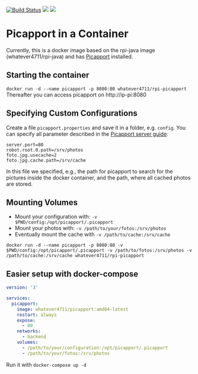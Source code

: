 [![Build Status](https://travis-ci.org/whatever4711/picapport.svg?branch=master)](https://travis-ci.org/whatever4711/picapport) [![](https://images.microbadger.com/badges/version/whatever4711/picapport:amd64-latest.svg)](https://microbadger.com/images/whatever4711/picapport:amd64-latest "Get your own version badge on microbadger.com") [![](https://images.microbadger.com/badges/image/whatever4711/picapport:amd64.svg)](https://microbadger.com/images/whatever4711/picapport:amd64 "Get your own image badge on microbadger.com")

# Picapport in a Container

Currently, this is a docker image based on the rpi-java image (whatever4711/rpi-java) and has [Picapport](http://www.picapport.de/) installed.

## Starting the container
`docker run -d --name picapport -p 8080:80 whatever4711/rpi-picapport`
Thereafter you can access picapport on http://ip-pi:8080

## Specifying Custom Configurations

Create a file `picapport.properties` and save it in a folder, e.g. `config`. You can specify all parameter described in the [Picapport server guide](http://wiki.picapport.de/display/PIC/PicApport-Server+Guide):
```
server.port=80
robot.root.0.path=/srv/photos
foto.jpg.usecache=2
foto.jpg.cache.path=/srv/cache
```
In this file we specified, e.g., the path for picapport to search for the pictures inside the docker container, and the path, where all cached photos are stored.

## Mounting Volumes

- Mount your configuration with: `-v $PWD/config:/opt/picapport/.picapport`
- Mount your photos with: `-v /path/to/your/fotos:/srv/photos`
- Eventually mount the cache with `-v /path/to/cache:/srv/cache`

`docker run -d --name picapport -p 8080:80 -v $PWD/config:/opt/picapport/.picapport -v /path/to/fotos:/srv/photos -v /path/to/cache:/srv/cache whatever4711/rpi-picapport`

## Easier setup with docker-compose
```YAML
version: '3'

services:
  picapport:
    image: whatever4711/picapport:amd64-latest
    restart: always
    expose:
      - 80
    networks:
      - backend
    volumes:
      - /path/to/your/configuration:/opt/picapport/.picapport
      - /path/to/your/fotos:/srv/photos
```
Run it with `docker-compose up -d`

